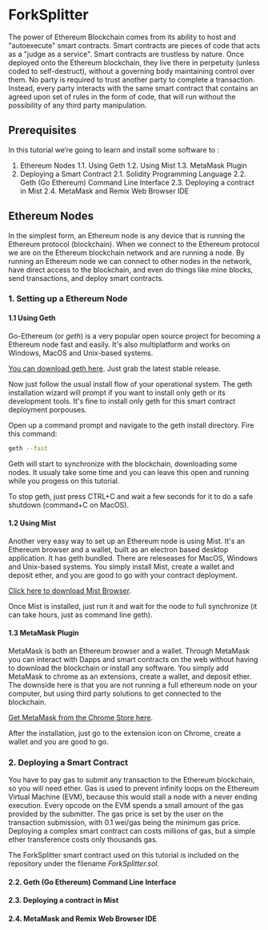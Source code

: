 # ForkSplitter

The power of Ethereum Blockchain comes from its ability to host and "autoexecute" smart contracts. Smart contracts are pieces of code that acts as a "judge as a service". Smart contracts are trustless by nature. Once deployed onto the Ethereum blockchain, they live there in perpetuity (unless coded to self-destruct), without a governing body maintaining control over them.  No party is required to trust another party to complete a transaction. Instead, every party interacts with the same smart contract that contains an agreed upon set of rules in the form of code, that will run without the possibility of any third party manipulation.

## Prerequisites

In this tutorial we’re going to learn and install some software to :

1. Ethereum Nodes
1.1. Using Geth
1.2. Using Mist
1.3. MetaMask Plugin
2. Deploying a Smart Contract
2.1. Solidity Programming Language
2.2. Geth (Go Ethereum) Command Line Interface
2.3. Deploying a contract in Mist 
2.4. MetaMask and Remix Web Browser IDE

## Ethereum Nodes

In the simplest form, an Ethereum node is any device that is running the Ethereum protocol (blockchain). When we connect to the Ethereum protocol we are on the Ethereum blockchain network and are running a node. By running an Ethereum node we can connect to other nodes in the network, have direct access to the blockchain, and even do things like mine blocks, send transactions, and deploy smart contracts.

### 1. Setting up a Ethereum Node

#### 1.1 Using Geth

Go-Ethereum (or *geth*) is a very popular open source project for becoming a Ethereum node fast and easily. It's also multiplatform and works on Windows, MacOS and Unix-based systems.

[You can download geth here](https://geth.ethereum.org/downloads/). Just grab the latest stable release. 

Now just follow the usual install flow of your operational system. The geth installation wizard will prompt if you want to install only geth or its development tools. It's fine to install only geth for this smart contract deployment porpouses.

Open up a command prompt and navigate to the geth install directory. Fire this command:

```sh
geth --fast
```

Geth will start to synchronize with the blockchain, downloading some nodes. It usualy take some time and you can leave this open and running while you progess on this tutorial.

To stop geth, just press CTRL+C and wait a few seconds for it to do a safe shutdown (command+C on MacOS).

#### 1.2 Using Mist

Another very easy way to set up an Ethereum node is using Mist. It's an Ethereum browser and a wallet, built as an electron based desktop application. It has geth bundled. There are releseases for MacOS, Windows and Unix-based systems. You simply install Mist, create a wallet and deposit ether, and you are good to go with your contract deployment.

[Click here to download Mist Browser](https://github.com/ethereum/mist/releases).

Once Mist is installed, just run it and wait for the node to full synchronize (it can take hours, just as command line geth).

#### 1.3 MetaMask Plugin

MetaMask is both an Ethereum browser and a wallet. Through MetaMask you can interact with Dapps and smart contracts on the web without having to download the blockchain or install any software. You simply add MetaMask to chrome as an extensions, create a wallet, and deposit ether. The downside here is that you are not running a full ethereum node on your computer, but using third party solutions to get connected to the blockchain.

[Get MetaMask from the Chrome Store here](https://chrome.google.com/webstore/detail/metamask/nkbihfbeogaeaoehlefnkodbefgpgknn?hl=en).

After the installation, just go to the extension icon on Chrome, create a wallet and you are good to go.

### 2. Deploying a Smart Contract

You have to pay gas to submit any transaction to the Ethereum blockchain, so you will need ether. Gas is used to prevent infinity loops on the Ethereum Virtual Machine (EVM), because this would stall a node with a never ending execution. Every opcode on the EVM spends a small amount of the gas provided by the submitter. The gas price is set by the user on the transaction submission, with 0.1 wei/gas being the minimum gas price. Deploying a complex smart contract can costs millions of gas, but a simple ether transference costs only thousands gas.

The ForkSplitter smart contract used on this tutorial is included on the repository under the filename *ForkSplitter.sol*.

#### 2.2. Geth (Go Ethereum) Command Line Interface
#### 2.3. Deploying a contract in Mist 
#### 2.4. MetaMask and Remix Web Browser IDE